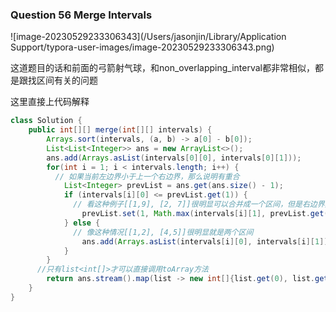 ### Question 56 Merge Intervals

![image-20230529233306343](/Users/jasonjin/Library/Application Support/typora-user-images/image-20230529233306343.png)

这道题目的话和前面的弓箭射气球，和non_overlapping_interval都非常相似，都是跟找区间有关的问题

这里直接上代码解释

```java
class Solution {
    public int[][] merge(int[][] intervals) {
        Arrays.sort(intervals, (a, b) -> a[0] - b[0]);
        List<List<Integer>> ans = new ArrayList<>();
        ans.add(Arrays.asList(intervals[0][0], intervals[0][1]));
        for(int i = 1; i < intervals.length; i++) {
          // 如果当前左边界小于上一个右边界，那么说明有重合
            List<Integer> prevList = ans.get(ans.size() - 1);
            if (intervals[i][0] <= prevList.get(1)) {
              // 看这种例子[[1,9], [2, 7]]很明显可以合并成一个区间，但是右边界具体取哪个就要看max了
                prevList.set(1, Math.max(intervals[i][1], prevList.get(1)));
            } else {
              // 像这种情况[[1,2], [4,5]]很明显就是两个区间
                ans.add(Arrays.asList(intervals[i][0], intervals[i][1]));
            }
        }
      //只有list<int[]>才可以直接调用toArray方法
        return ans.stream().map(list -> new int[]{list.get(0), list.get(1)}).toArray(int[][]::new);
    }
}
```

